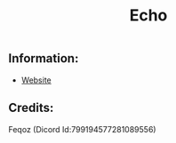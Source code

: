 <h1 align='center'>Echo</h1>

<p align='center'>
    <a href='AppleFNDevlopment, Inc,' align='center'>
        <img alt='' src='https://media.discordapp.net/attachments/855543830367567884/855552686425899008/beautiful-color-ui-gradients-backgrounds-cherry_2.jpg'>
    </a>
</p>

## Information:
- [Website](https://applefn.xyz/echo)

## Credits: 
Feqoz (Dicord Id:799194577281089556)
<img alt='' src='https://images-ext-2.discordapp.net/external/KCAg0USgHS6smR_q045d9rlXQsL-1BTdePZnIMbEwJM/%3Fsize%3D128/https/cdn.discordapp.com/avatars/799194577281089556/0a632a103bebf9e0a83e97fba07a5182.png'>
